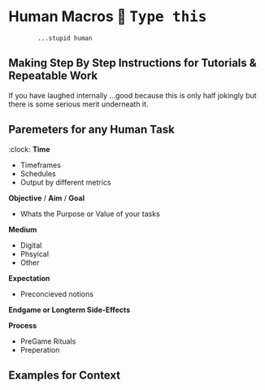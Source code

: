 # Human Macros :robot: <kbd>**Type this** <kbd> 
            ...stupid human 
  
  

## Making **Step** By **Step** Instructions for Tutorials & Repeatable Work

If you have laughed internally ...good because this is only half jokingly but there is some serious merit underneath it.

## Paremeters for any Human Task
:clock: **Time** 
- Timeframes 
- Schedules 
- Output by different metrics

**Objective** / **Aim** / **Goal**
- Whats the Purpose or Value of your tasks 

**Medium** 
- Digital 
- Phsyical 
- Other 

**Expectation** 
- Preconcieved notions 

**Endgame or Longterm Side-Effects**

**Process**
- PreGame Rituals 
- Preperation 



## Examples for Context 
